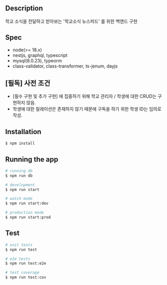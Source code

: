 ## Description

학교 소식을 전달하고 받아보는 '학교소식 뉴스피드' 를 위한 백엔드 구현

## Spec
- node(>= 18.x)
- nestjs, graphql, typescript
- mysql(8.0.23), typeorm
- class-validator, class-transformer, ts-jenum, dayjs

## [필독] 사전 조건
- [필수 구현 및 추가 구현] 에 집중하기 위해 학교 관리자 / 학생에 대한 CRUD는 구현하지 않음.
- 학생에 대한 릴레이션은 존재하지 않기 때문에 구독을 하기 위한 학생 ID는 임의로 작성.

## Installation

```bash
$ npm install
```

## Running the app

```bash
# running db
$ npm run db

# development
$ npm run start

# watch mode
$ npm run start:dev

# production mode
$ npm run start:prod
```

## Test

```bash
# unit tests
$ npm run test

# e2e tests
$ npm run test:e2e

# test coverage
$ npm run test:cov
```
